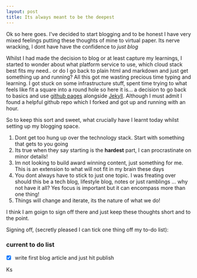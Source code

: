 ```yaml
---
layout: post
title: Its always meant to be the deepest
---
```


Ok so here goes.  I've decided to start blogging and to be honest I have very mixed
feelings putting these thoughts of mine to virtual paper.  Its nerve wracking, I dont have have the confidence to *just blog* 

Whilst I had made the decision to blog or at least capture my learnings, I started to wonder about 
what platform service to use, which cloud stack best fits my need.. or do I go back to plain html and markdown and just get something up and running?  All this got me wasting precious time typing and learning.  I got stuck on some infrastructure stuff, spent time trying to what feels like fit a square into a round hole so here it is... a decision to go back to basics and use [github pages](https://pages.github.com/) alongside [Jekyll](https://jekyllrb.com/).  Although I must admit I found a helpful github repo which I forked and got up and running with an hour.  

So to keep this sort and sweet, what crucially have I learnt today whilst setting up my blogging space.

1.  Dont get too hung up over the technology stack.  Start with something that gets to you going
2.  Its true when they say starting is the **hardest** part, I can procrastinate on minor details!
3.  Im not looking to build award winning content, just something for me.  This is an extension to what will not fit in my brain these days
4.  You dont always have to stick to just one topic.  I was freating over should this be a tech blog, lifestyle blog, notes or just ramblings ... why not have it all?  Yes focus is important but it can encompass more than one thing!
5.  Things will change and iterate, its the nature of what we do!

I think I am goign to sign off there and just keep these thoughts short and to the point.  

Signing off, (secretly pleased I can tick one thing off my to-do list):

### current to do list
- [x] write first blog article and just hit publish

Ks 
